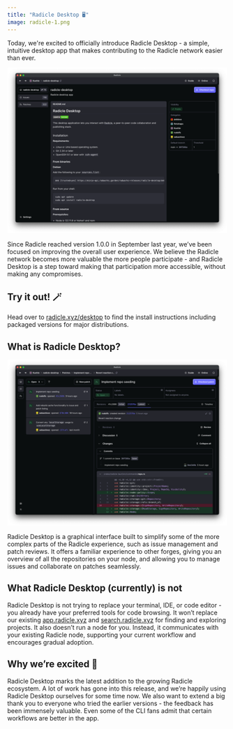 ```yaml
---
title: "Radicle Desktop 🖥️"
image: radicle-1.png
---
```


Today, we're excited to officially introduce Radicle Desktop - a simple, intuitive desktop app that makes contributing to the Radicle network easier than ever.

![Radicle Desktop](/assets/images/blog/radicle-desktop-repo-home.png)

Since Radicle reached version 1.0.0 in September last year, we’ve been focused on improving the overall user experience. We believe the Radicle network becomes more valuable the more people participate - and Radicle Desktop is a step toward making that participation more accessible, without making any compromises.

## Try it out! 🪄

Head over to [radicle.xyz/desktop][desktop] to find the install instructions including packaged versions for major distributions.

## What is Radicle Desktop?

![Radicle Desktop](/assets/images/blog/radicle-desktop-pr.png)

Radicle Desktop is a graphical interface built to simplify some of the more complex parts of the Radicle experience, such as issue management and patch reviews. It offers a familiar experience to other forges, giving you an overview of all the repositories on your node, and allowing you to manage issues and collaborate on patches seamlessly.

## What Radicle Desktop (currently) is not

Radicle Desktop is not trying to replace your terminal, IDE, or code editor - you already have your preferred tools for code browsing. It won’t replace our existing [app.radicle.xyz](https://app.radicle.xyz) and [search.radicle.xyz](https://search.radicle.xyz) for finding and exploring projects. It also doesn’t run a node for you. Instead, it communicates with your existing Radicle node, supporting your current workflow and encourages gradual adoption.

## Why we’re excited 🎊

Radicle Desktop marks the latest addition to the growing Radicle ecosystem. A lot of work has gone into this release, and we’re happily using Radicle Desktop ourselves for some time now. We also want to extend a big thank you to everyone who tried the earlier versions - the feedback has been immensely valuable. Even some of the CLI fans admit that certain workflows are better in the app.


[desktop]: https://radicle.xyz/desktop
